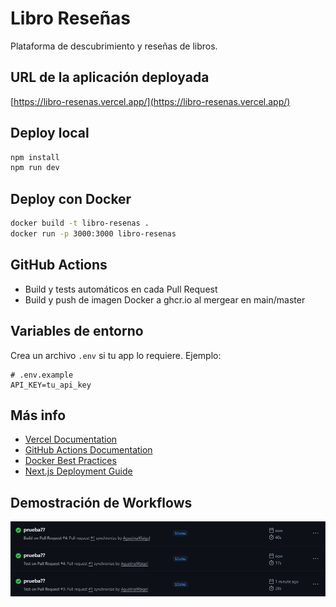 # Libro Reseñas

Plataforma de descubrimiento y reseñas de libros.

## URL de la aplicación deployada

[https://libro-resenas.vercel.app/](https://libro-resenas.vercel.app/)

## Deploy local

```bash
npm install
npm run dev
```

## Deploy con Docker

```bash
docker build -t libro-resenas .
docker run -p 3000:3000 libro-resenas
```

## GitHub Actions
- Build y tests automáticos en cada Pull Request
- Build y push de imagen Docker a ghcr.io al mergear en main/master

## Variables de entorno
Crea un archivo `.env` si tu app lo requiere. Ejemplo:
```
# .env.example
API_KEY=tu_api_key
```

## Más info
- [Vercel Documentation](https://vercel.com/docs)
- [GitHub Actions Documentation](https://docs.github.com/en/actions)
- [Docker Best Practices](https://docs.docker.com/develop/dev-best-practices/)
- [Next.js Deployment Guide](https://nextjs.org/docs/deployment)

## Demostración de Workflows

![Workflows funcionando](./workflows-funcionando.png)
